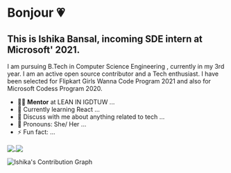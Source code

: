 # Bonjour 💗

## This is Ishika Bansal, incoming SDE intern at Microsoft' 2021. 

I am pursuing B.Tech in Computer Science Engineering , currently in my 3rd year. I am an active open source contributor and a Tech enthusiast. I have been selected for Flipkart Girls Wanna Code Program 2021 and also for Microsoft Codess Program 2020.  

<!--
**ishikabansal04/ishikabansal04** is a ✨ _special_ ✨ repository because its `README.md` (this file) appears on your GitHub profile.

Here are some ideas to get you started:

- 🔭 I’m currently working on ...
- 🌱 I’m currently learning ...
- 👯 I’m looking to collaborate on ...
- 🤔 I’m looking for help with ...
- 💬 Ask me about ...
- 📫 How to reach me: ...
- 😄 Pronouns: ...
- ⚡ Fun fact: ...
-->



- 👨‍💻 **Mentor** at LEAN IN IGDTUW ...
- 🌱 Currently learning React ...
- 💬 Discuss with me about anything related to tech ...
- 👧 Pronouns: She/ Her ...
- ⚡ Fun fact: ...



<a href="https://github.com/ishikabansal04/github-readme-stats">
  <img align="center" src="https://github-readme-stats.vercel.app/api?username=ishikabansal04&show_icons=true&theme=radical" />
</a>
<a href="https://github.com/ishikabansal04/github-readme-stats">
  <img align="center" src="https://github-readme-stats.vercel.app/api/top-langs/?username=ishikabansal04&langs_count=10" />
</a>

<!--
[![Top Langs]()]
![Ishika's GitHub stats]()
-->

![Ishika's Contribution Graph](https://activity-graph.herokuapp.com/graph?username=ishikabansal04&theme=xcode)
